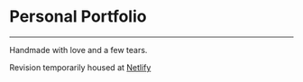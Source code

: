 # Personal Portfolio
***********************

Handmade with love and a few tears. 

Revision temporarily housed at [Netlify](https://beautiful-empanada-96c03c.netlify.app/)
